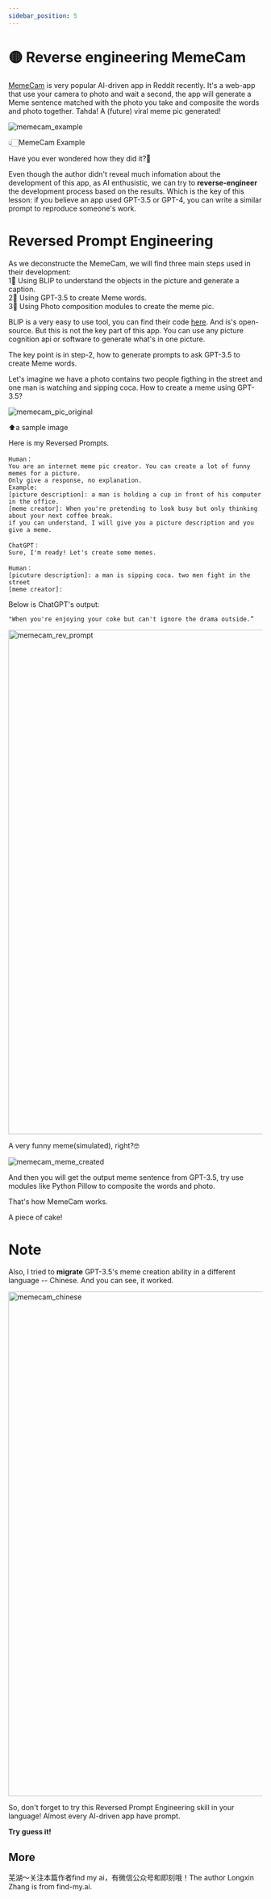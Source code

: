 ```yaml
---
sidebar_position: 5
---
```


# 🟡 Reverse engineering MemeCam

[MemeCam](https://www.memecam.io/) is very popular AI-driven app in Reddit recently. 
It's a web-app that use your camera to photo and wait a second, the app will generate
a Meme sentence matched with the photo you take and composite the words and photo together.
Tahda! A (future) viral meme pic generated!

![memecam_example](https://user-images.githubusercontent.com/30429387/231639519-9ec9dbf1-7962-49f4-b694-34b3af450b37.png)

👆🏻MemeCam Example

Have you ever wondered how they did it?🤨

Even though the author didn't reveal much infomation about the development of this app, as 
AI enthusistic, we can try to **reverse-engineer** the development process based on the results.
Which is the key of this lesson: if you believe an app used GPT-3.5 or GPT-4, you can write a 
similar prompt to reproduce someone's work.

# Reversed Prompt Engineering

As we deconstructe the MemeCam, we will find three main steps used in their development:  
1⃣️ Using BLIP to understand the objects in the picture and generate a caption.  
2⃣️ Using GPT-3.5 to create Meme words.  
3⃣️ Using Photo composition modules to create the meme pic.  

BLIP is a very easy to use tool, you can find their code [here](https://github.com/salesforce/BLIP). 
And is's open-source. But this is not the key part of this app. You can use any picture cognition 
api or software to generate what's in one picture.

The key point is in step-2, how to generate prompts to ask GPT-3.5 to create Meme words.

Let's imagine we have a photo contains two people figthing 
in the street and one man is watching and sipping coca.
How to create a meme using GPT-3.5?

![memecam_pic_original](https://user-images.githubusercontent.com/30429387/231639594-120bb335-d0bf-42c5-800f-033e9ddbfcd3.jpeg)

⬆️a sample image


Here is my Reversed Prompts. 
```
Human：
You are an internet meme pic creator. You can create a lot of funny memes for a picture. 
Only give a response, no explanation.
Example: 
[picture description]: a man is holding a cup in front of his computer in the office.
[meme creator]: When you're pretending to look busy but only thinking about your next coffee break.
if you can understand, I will give you a picture description and you give a meme.

ChatGPT：
Sure, I'm ready! Let's create some memes.

Human：
[picuture description]: a man is sipping coca. two men fight in the street
[meme creator]:

```
Below is ChatGPT's output:

```
"When you're enjoying your coke but can't ignore the drama outside.”
```

<img width="1000" alt="memecam_rev_prompt" src="https://user-images.githubusercontent.com/30429387/231639620-746fc2d1-b9c6-4404-bd97-c8db4eeea276.png">


A very funny meme(simulated), right?🤓  

![memecam_meme_created](https://user-images.githubusercontent.com/30429387/231639648-d6a6e75c-1ae4-40d5-afc6-4d35b4d43a1f.png)


And then you will get the output meme sentence from GPT-3.5, try use modules like Python Pillow to 
composite the words and photo.

That's how MemeCam works. 

A piece of cake!


# Note

Also, I tried to **migrate** GPT-3.5's meme creation ability in a different
language -- Chinese. 
And you can see, it worked.

<img width="1000" alt="memecam_chinese" src="https://user-images.githubusercontent.com/30429387/231639668-844b7b50-4c68-4f2b-8699-d88b4b2efd9e.png">


So, don't forget to try this Reversed Prompt Engineering skill in your language! 
Almost every AI-driven app have prompt. 

**Try guess it!**

## More

芜湖～关注本篇作者find my ai，有微信公众号和即刻哦！The author Longxin Zhang is from find-my.ai. 
